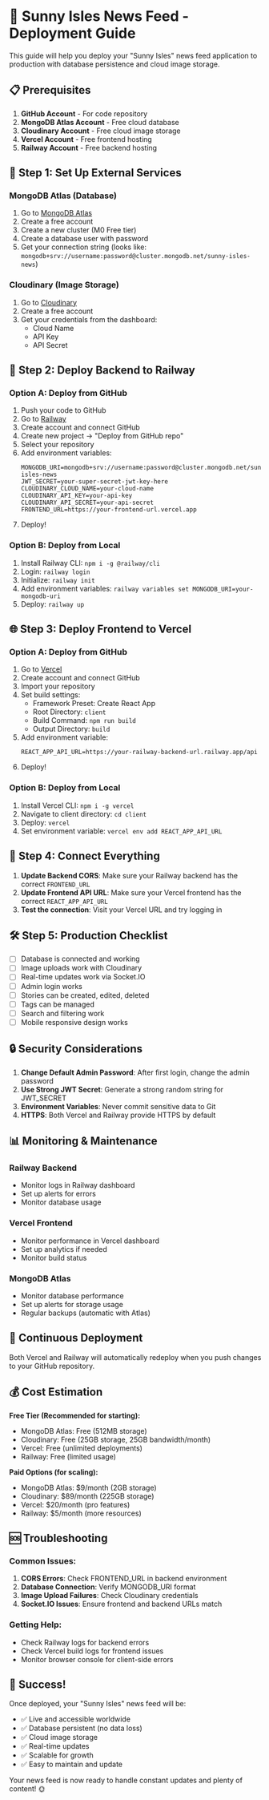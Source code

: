 # 🚀 Sunny Isles News Feed - Deployment Guide

This guide will help you deploy your "Sunny Isles" news feed application to production with database persistence and cloud image storage.

## 📋 Prerequisites

1. **GitHub Account** - For code repository
2. **MongoDB Atlas Account** - Free cloud database
3. **Cloudinary Account** - Free cloud image storage
4. **Vercel Account** - Free frontend hosting
5. **Railway Account** - Free backend hosting

## 🔧 Step 1: Set Up External Services

### MongoDB Atlas (Database)
1. Go to [MongoDB Atlas](https://www.mongodb.com/atlas)
2. Create a free account
3. Create a new cluster (M0 Free tier)
4. Create a database user with password
5. Get your connection string (looks like: `mongodb+srv://username:password@cluster.mongodb.net/sunny-isles-news`)

### Cloudinary (Image Storage)
1. Go to [Cloudinary](https://cloudinary.com/)
2. Create a free account
3. Get your credentials from the dashboard:
   - Cloud Name
   - API Key
   - API Secret

## 🚀 Step 2: Deploy Backend to Railway

### Option A: Deploy from GitHub
1. Push your code to GitHub
2. Go to [Railway](https://railway.app/)
3. Create account and connect GitHub
4. Create new project → "Deploy from GitHub repo"
5. Select your repository
6. Add environment variables:
   ```
   MONGODB_URI=mongodb+srv://username:password@cluster.mongodb.net/sunny-isles-news
   JWT_SECRET=your-super-secret-jwt-key-here
   CLOUDINARY_CLOUD_NAME=your-cloud-name
   CLOUDINARY_API_KEY=your-api-key
   CLOUDINARY_API_SECRET=your-api-secret
   FRONTEND_URL=https://your-frontend-url.vercel.app
   ```
7. Deploy!

### Option B: Deploy from Local
1. Install Railway CLI: `npm i -g @railway/cli`
2. Login: `railway login`
3. Initialize: `railway init`
4. Add environment variables: `railway variables set MONGODB_URI=your-mongodb-uri`
5. Deploy: `railway up`

## 🌐 Step 3: Deploy Frontend to Vercel

### Option A: Deploy from GitHub
1. Go to [Vercel](https://vercel.com/)
2. Create account and connect GitHub
3. Import your repository
4. Set build settings:
   - Framework Preset: Create React App
   - Root Directory: `client`
   - Build Command: `npm run build`
   - Output Directory: `build`
5. Add environment variable:
   ```
   REACT_APP_API_URL=https://your-railway-backend-url.railway.app/api
   ```
6. Deploy!

### Option B: Deploy from Local
1. Install Vercel CLI: `npm i -g vercel`
2. Navigate to client directory: `cd client`
3. Deploy: `vercel`
4. Set environment variable: `vercel env add REACT_APP_API_URL`

## 🔗 Step 4: Connect Everything

1. **Update Backend CORS**: Make sure your Railway backend has the correct `FRONTEND_URL`
2. **Update Frontend API URL**: Make sure your Vercel frontend has the correct `REACT_APP_API_URL`
3. **Test the connection**: Visit your Vercel URL and try logging in

## 🛠️ Step 5: Production Checklist

- [ ] Database is connected and working
- [ ] Image uploads work with Cloudinary
- [ ] Real-time updates work via Socket.IO
- [ ] Admin login works
- [ ] Stories can be created, edited, deleted
- [ ] Tags can be managed
- [ ] Search and filtering work
- [ ] Mobile responsive design works

## 🔒 Security Considerations

1. **Change Default Admin Password**: After first login, change the admin password
2. **Use Strong JWT Secret**: Generate a strong random string for JWT_SECRET
3. **Environment Variables**: Never commit sensitive data to Git
4. **HTTPS**: Both Vercel and Railway provide HTTPS by default

## 📊 Monitoring & Maintenance

### Railway Backend
- Monitor logs in Railway dashboard
- Set up alerts for errors
- Monitor database usage

### Vercel Frontend
- Monitor performance in Vercel dashboard
- Set up analytics if needed
- Monitor build status

### MongoDB Atlas
- Monitor database performance
- Set up alerts for storage usage
- Regular backups (automatic with Atlas)

## 🔄 Continuous Deployment

Both Vercel and Railway will automatically redeploy when you push changes to your GitHub repository.

## 💰 Cost Estimation

**Free Tier (Recommended for starting):**
- MongoDB Atlas: Free (512MB storage)
- Cloudinary: Free (25GB storage, 25GB bandwidth/month)
- Vercel: Free (unlimited deployments)
- Railway: Free (limited usage)

**Paid Options (for scaling):**
- MongoDB Atlas: $9/month (2GB storage)
- Cloudinary: $89/month (225GB storage)
- Vercel: $20/month (pro features)
- Railway: $5/month (more resources)

## 🆘 Troubleshooting

### Common Issues:
1. **CORS Errors**: Check FRONTEND_URL in backend environment
2. **Database Connection**: Verify MONGODB_URI format
3. **Image Upload Failures**: Check Cloudinary credentials
4. **Socket.IO Issues**: Ensure frontend and backend URLs match

### Getting Help:
- Check Railway logs for backend errors
- Check Vercel build logs for frontend issues
- Monitor browser console for client-side errors

## 🎉 Success!

Once deployed, your "Sunny Isles" news feed will be:
- ✅ Live and accessible worldwide
- ✅ Database persistent (no data loss)
- ✅ Cloud image storage
- ✅ Real-time updates
- ✅ Scalable for growth
- ✅ Easy to maintain and update

Your news feed is now ready to handle constant updates and plenty of content! 🌞 
